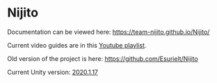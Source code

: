 # Nijito
Documentation can be viewed here: https://team-nijito.github.io/Nijito/ 

Current video guides are in this [Youtube playlist](https://youtube.com/playlist?list=PLP0-2ozLHYqm0sCnDsw0av7OIC4VGVxvx).

Old version of the project is here: https://github.com/Esurielt/Nijito

Current Unity version: [2020.1.17](https://unity3d.com/unity/whats-new/2020.1.17)

